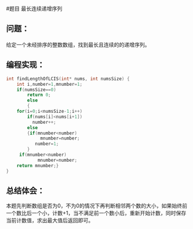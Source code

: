 #题目
最长连续递增序列
## 问题：
#### 
给定一个未经排序的整数数组，找到最长且连续的的递增序列。
## 编程实现：
```C
int findLengthOfLCIS(int* nums, int numsSize) {
    int i,number=1,mnumber=1;
    if(numsSize==0)
        return 0;
        else
        {
    for(i=0;i<numsSize-1;i++)
        if(nums[i]<nums[i+1])
          number++;
        else 
        {if(mnumber<number)
             mnumber=number;
           number=1;
        }
     if(mnumber<number)
            mnumber=number;       
    return mnumber;}
}
```
## 总结体会：
本题先判断数组是否为0，不为0的情况下再判断相邻两个数的大小，如果始终前一个数比后一个小，计数+1，当不满足前一个数小后，重新开始计数，同时保存当前计数值，求出最大值后返回即可。